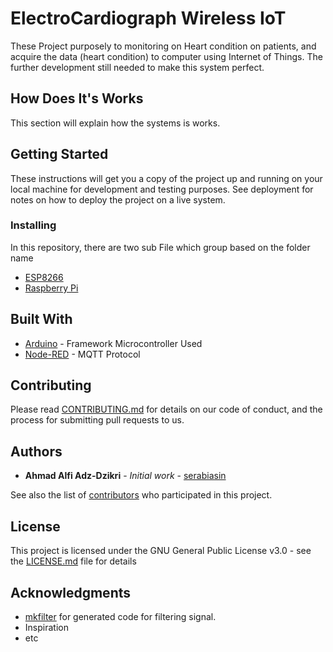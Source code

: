 # ElectroCardiograph Wireless IoT

These Project purposely to monitoring on Heart condition on patients, and acquire the data (heart condition) to computer using Internet of Things. The further development still needed to make this system perfect.


## How Does It's Works
This section will explain how the systems is works.

## Getting Started

These instructions will get you a copy of the project up and running on your local machine for development and testing purposes. See deployment for notes on how to deploy the project on a live system.

### Installing

In this repository, there are two sub File which group based on the folder name

* [ESP8266](github.com)
* [Raspberry Pi](github.com)

## Built With

* [Arduino](http://www.dropwizard.io/1.0.2/docs/) - Framework Microcontroller Used
* [Node-RED](https://github.com/node-red/node-red) - MQTT Protocol

## Contributing

Please read [CONTRIBUTING.md](https://gist.github.com/PurpleBooth/b24679402957c63ec426) for details on our code of conduct, and the process for submitting pull requests to us.



## Authors

* **Ahmad Alfi Adz-Dzikri** - *Initial work* - [serabiasin](https://github.com/serabiasin)

See also the list of [contributors](https://github.com/your/project/contributors) who participated in this project.

## License

This project is licensed under the GNU General Public License v3.0 - see the [LICENSE.md](LICENSE.md) file for details

## Acknowledgments

* [mkfilter](http://www-users.cs.york.ac.uk/~fisher/mkfilter/) for generated code for filtering signal. 
* Inspiration
* etc



